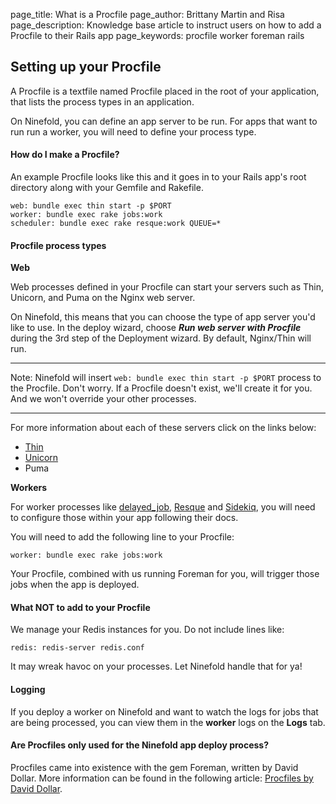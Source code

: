 page_title: What is a Procfile
page_author: Brittany Martin and Risa
page_description: Knowledge base article to instruct users on how to add a Procfile to their Rails app
page_keywords: procfile worker foreman rails

## Setting up your Procfile

A Procfile is a textfile named Procfile placed in the root of your application, that lists the process types in an application.

On Ninefold, you can define an app server to be run. For apps that want to run run a worker, you will need to define your process type.

#### How do I make a Procfile?

An example Procfile looks like this and it goes in to your Rails app's root directory along with your Gemfile and Rakefile.

    web: bundle exec thin start -p $PORT
    worker: bundle exec rake jobs:work    
    scheduler: bundle exec rake resque:work QUEUE=*

#### Procfile process types

__Web__

Web processes defined in your Procfile can start your servers such as Thin, Unicorn, and Puma on the Nginx web server.  

On Ninefold, this means that you can choose the type of app server you'd like to use. In the deploy wizard, choose ___Run web server with Procfile___ during the 3rd step of the Deployment wizard. By default, Nginx/Thin will run.

***
Note: Ninefold will insert `web: bundle exec thin start -p $PORT` process to the Procfile. Don't worry. If a Procfile doesn't exist, we'll create it for you. And we won't override your other processes.
***

For more information about each of these servers click on the links below:  

* [Thin](thin.md)
* [Unicorn](unicorn.md)
* Puma

__Workers__

For worker processes like [delayed_job](https://github.com/collectiveidea/delayed_job), [Resque](https://github.com/resque/resque) and [Sidekiq](https://github.com/mperham/sidekiq), you will need to configure those within your app following their docs.

You will need to add the following line to your Procfile:

	worker: bundle exec rake jobs:work

Your Procfile, combined with us running Foreman for you, will trigger those jobs when the app is deployed.

#### What NOT to add to your Procfile

We manage your Redis instances for you. Do not include lines like:

	redis: redis-server redis.conf

It may wreak havoc on your processes. Let Ninefold handle that for ya!

#### Logging

If you deploy a worker on Ninefold and want to watch the logs for jobs that are being processed, you can view them in the __worker__ logs on the __Logs__ tab.

#### Are Procfiles only used for the Ninefold app deploy process?

Procfiles came into existence with the gem Foreman, written by David Dollar. More information can be found in the following article: [Procfiles by David Dollar](http://blog.daviddollar.org/2011/05/06/introducing-foreman.html).
